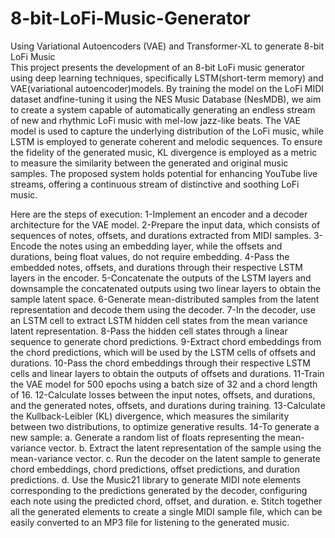 # 8-bit-LoFi-Music-Generator <br>
Using Variational Autoencoders (VAE) and Transformer-XL to generate 8-bit LoFi Music<br>
This project presents the development of an 8-bit LoFi music generator using deep learning techniques, specifically LSTM(short-term memory) and VAE(variational autoencoder)models. By training the model on the LoFi MIDI dataset andfine-tuning it using the NES Music Database (NesMDB), we aim to create a system capable of automatically generating an endless stream of new and rhythmic LoFi music with mel-low jazz-like beats. The VAE model is used to capture the underlying distribution of the LoFi music, while LSTM is employed to generate coherent and melodic sequences. To ensure the fidelity of the generated music, KL divergence is employed as a metric to measure the similarity between the generated and original music samples. The proposed system holds potential for enhancing YouTube live streams, offering a continuous stream of distinctive and soothing LoFi music.<br>

Here are the steps of execution:
1-Implement an encoder and a decoder architecture for the VAE model.
2-Prepare the input data, which consists of sequences of notes, offsets, and durations extracted from MIDI samples.
3-Encode the notes using an embedding layer, while the offsets and durations, being float values, do not require embedding.
4-Pass the embedded notes, offsets, and durations through their respective LSTM layers in the encoder.
5-Concatenate the outputs of the LSTM layers and downsample the concatenated outputs using two linear layers to obtain the sample latent space.
6-Generate mean-distributed samples from the latent representation and decode them using the decoder.
7-In the decoder, use an LSTM cell to extract LSTM hidden cell states from the mean variance latent representation.
8-Pass the hidden cell states through a linear sequence to generate chord predictions.
9-Extract chord embeddings from the chord predictions, which will be used by the LSTM cells of offsets and durations.
10-Pass the chord embeddings through their respective LSTM cells and linear layers to obtain the outputs of offsets and durations.
11-Train the VAE model for 500 epochs using a batch size of 32 and a chord length of 16.
12-Calculate losses between the input notes, offsets, and durations, and the generated notes, offsets, and durations during training.
13-Calculate the Kullback-Leibler (KL) divergence, which measures the similarity between two distributions, to optimize generative results.
14-To generate a new sample:
a. Generate a random list of floats representing the mean-variance vector.
b. Extract the latent representation of the sample using the mean-variance vector.
c. Run the decoder on the latent sample to generate chord embeddings, chord predictions, offset predictions, and duration predictions.
d. Use the Music21 library to generate MIDI note elements corresponding to the predictions generated by the decoder, configuring each note using the predicted chord, offset, and duration.
e. Stitch together all the generated elements to create a single MIDI sample file, which can be easily converted to an MP3 file for listening to the generated music.

